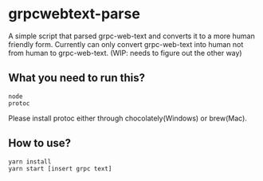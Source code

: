# grpcwebtext-parse

A simple script that parsed grpc-web-text and converts it to a more human friendly form. Currently can only convert grpc-web-text into human not from human to grpc-web-text. (WIP: needs to figure out the other way)

## What you need to run this?

```
node
protoc
```

Please install protoc either through chocolately(Windows) or brew(Mac).

## How to use?

```
yarn install
yarn start [insert grpc text]
```
